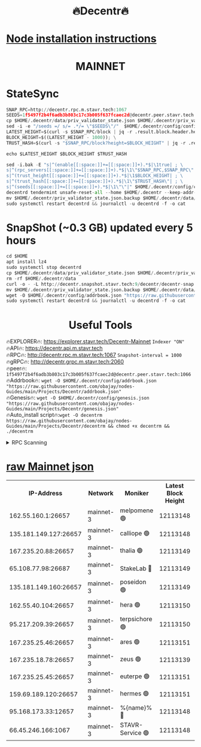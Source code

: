 <h1 align="center"> 🔥Decentr🔥</h1>

[Node installation instructions](https://github.com/obajay/nodes-Guides/tree/main/Projects/Decentr)
=
<h1 align="center"> MAINNET</h1>

# StateSync
```python
SNAP_RPC=http://decentr.rpc.m.stavr.tech:1067
SEEDS=1f5497f2b4f6adb3b803c17c3b005f637fcaec2d@decentr.peer.stavr.tech:1066
cp $HOME/.decentr/data/priv_validator_state.json $HOME/.decentr/priv_validator_state.json.backup
sed -i -e "/seeds =/ s/= .*/= \"$SEEDS\"/"  $HOME/.decentr/config/config.toml
LATEST_HEIGHT=$(curl -s $SNAP_RPC/block | jq -r .result.block.header.height); \
BLOCK_HEIGHT=$((LATEST_HEIGHT - 1000)); \
TRUST_HASH=$(curl -s "$SNAP_RPC/block?height=$BLOCK_HEIGHT" | jq -r .result.block_id.hash)

echo $LATEST_HEIGHT $BLOCK_HEIGHT $TRUST_HASH

sed -i.bak -E "s|^(enable[[:space:]]+=[[:space:]]+).*$|\1true| ; \
s|^(rpc_servers[[:space:]]+=[[:space:]]+).*$|\1\"$SNAP_RPC,$SNAP_RPC\"| ; \
s|^(trust_height[[:space:]]+=[[:space:]]+).*$|\1$BLOCK_HEIGHT| ; \
s|^(trust_hash[[:space:]]+=[[:space:]]+).*$|\1\"$TRUST_HASH\"| ; \
s|^(seeds[[:space:]]+=[[:space:]]+).*$|\1\"\"|" $HOME/.decentr/config/config.toml
decentrd tendermint unsafe-reset-all --home $HOME/.decentr --keep-addr-book
mv $HOME/.decentr/priv_validator_state.json.backup $HOME/.decentr/data/priv_validator_state.json
sudo systemctl restart decentrd && journalctl -u decentrd -f -o cat
```
# SnapShot (~0.3 GB) updated every 5 hours
```python
cd $HOME
apt install lz4
sudo systemctl stop decentrd
cp $HOME/.decentr/data/priv_validator_state.json $HOME/.decentr/priv_validator_state.json.backup
rm -rf $HOME/.decentr/data
curl -o - -L http://decentr.snapshot.stavr.tech:9/decentr/decentr-snap.tar.lz4 | lz4 -c -d - | tar -x -C $HOME/.decentr --strip-components 2
mv $HOME/.decentr/priv_validator_state.json.backup $HOME/.decentr/data/priv_validator_state.json
wget -O $HOME/.decentr/config/addrbook.json "https://raw.githubusercontent.com/obajay/nodes-Guides/main/Projects/Decentr/addrbook.json"
sudo systemctl restart decentrd && journalctl -u decentrd -f -o cat
```

 <h1 align="center"> Useful Tools</h1>

🔥EXPLORER🔥:     https://explorer.stavr.tech/Decentr-Mainnet        `Indexer "ON"` \
🔥API🔥:          https://decentr.api.m.stavr.tech \
🔥RPC🔥:          http://decentr.rpc.m.stavr.tech:1067              `Snapshot-interval = 1000` \
🔥gRPC🔥:         http://decentr.grpc.m.stavr.tech:2060 \
🔥peer🔥:         `1f5497f2b4f6adb3b803c17c3b005f637fcaec2d@decentr.peer.stavr.tech:1066` \
🔥Addrbook🔥:  `wget -O $HOME/.decentr/config/addrbook.json "https://raw.githubusercontent.com/obajay/nodes-Guides/main/Projects/Decentr/addrbook.json"` \
🔥Genesis🔥:  `wget -O $HOME/.decentr/config/genesis.json "https://raw.githubusercontent.com/obajay/nodes-Guides/main/Projects/Decentr/genesis.json"` \
🔥Auto_install script🔥:`wget -O decentrm https://raw.githubusercontent.com/obajay/nodes-Guides/main/Projects/Decentr/decentrm && chmod +x decentrm && ./decentrm`

<details>
<summary>RPC Scanning</summary>

<h2 align="center"> We scan nodes in real time every 4 hours. And we provide the final result of RPC endpoints.
We cannot influence the operation of these nodes in any way. </h2>


```python
If Voting Power is higher than 0 --> then the Node is a validator of the network and may be subject to attack and be a potential threat to the chain.
```
```python
We marked such validators with a red symbol
```

</details>

[raw Mainnet json](https://rpc-check.decentrm.stavr.tech/decentrm/rpc-decentrm-result.json)
=



<table><tr><th>IP-Address</th><th>Network</th><th>Moniker</th><th>Latest Block Height</th><th>Earliest Block Height</th><th>Catching Up</th><th>Tx Index</th><th>Voting Power</th><th>Scan Time</th></tr><tr><td>162.55.160.1:26657</td><td>mainnet-3</td><td>melpomene 🟢</td><td>12113148</td><td>1688950</td><td>False</td><td>on</td><td>0</td><td>2023-12-24T15:31:34.875717189UTC</td></tr><tr><td>135.181.149.127:26657</td><td>mainnet-3</td><td>calliope 🟢</td><td>12113148</td><td>1688950</td><td>False</td><td>on</td><td>0</td><td>2023-12-24T15:31:35.306409292UTC</td></tr><tr><td>167.235.20.88:26657</td><td>mainnet-3</td><td>thalia 🟢</td><td>12113149</td><td>1688950</td><td>False</td><td>on</td><td>0</td><td>2023-12-24T15:31:40.963101050UTC</td></tr><tr><td>65.108.77.98:26687</td><td>mainnet-3</td><td>StakeLab 🔴</td><td>12113149</td><td>1688950</td><td>False</td><td>on</td><td>5375656</td><td>2023-12-24T15:31:41.382029602UTC</td></tr><tr><td>135.181.149.160:26657</td><td>mainnet-3</td><td>poseidon 🟢</td><td>12113149</td><td>1688950</td><td>False</td><td>on</td><td>0</td><td>2023-12-24T15:31:44.230205611UTC</td></tr><tr><td>162.55.40.104:26657</td><td>mainnet-3</td><td>hera 🟢</td><td>12113150</td><td>1688950</td><td>False</td><td>on</td><td>0</td><td>2023-12-24T15:31:46.632395885UTC</td></tr><tr><td>95.217.209.39:26657</td><td>mainnet-3</td><td>terpsichore 🟢</td><td>12113150</td><td>1688950</td><td>False</td><td>on</td><td>0</td><td>2023-12-24T15:31:49.085019973UTC</td></tr><tr><td>167.235.25.46:26657</td><td>mainnet-3</td><td>ares 🟢</td><td>12113151</td><td>1688950</td><td>False</td><td>on</td><td>0</td><td>2023-12-24T15:31:51.476593235UTC</td></tr><tr><td>167.235.18.78:26657</td><td>mainnet-3</td><td>zeus 🟢</td><td>12113139</td><td>1688950</td><td>False</td><td>on</td><td>0</td><td>2023-12-24T15:31:53.762677492UTC</td></tr><tr><td>167.235.25.45:26657</td><td>mainnet-3</td><td>euterpe 🟢</td><td>12113151</td><td>1688950</td><td>False</td><td>on</td><td>0</td><td>2023-12-24T15:31:56.079295180UTC</td></tr><tr><td>159.69.189.120:26657</td><td>mainnet-3</td><td>hermes 🟢</td><td>12113151</td><td>1688950</td><td>False</td><td>on</td><td>0</td><td>2023-12-24T15:31:56.376424104UTC</td></tr><tr><td>95.168.173.33:12657</td><td>mainnet-3</td><td>%{name}% 🔴</td><td>12113148</td><td>8964001</td><td>False</td><td>on</td><td>4173647</td><td>2023-12-24T15:31:36.561823648UTC</td></tr><tr><td>66.45.246.166:1067</td><td>mainnet-3</td><td>STAVR-Service 🟢</td><td>12113148</td><td>12112001</td><td>False</td><td>on</td><td>0</td><td>2023-12-24T15:31:35.958101564UTC</td></tr></table>
